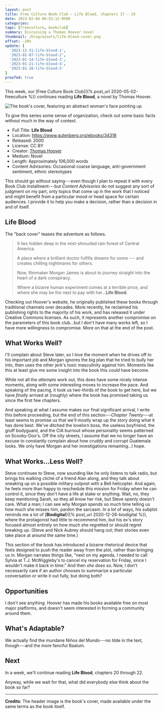 ```yaml
---
layout: post
title: Free Culture Book Club — Life Blood, chapters 17 – 19
date: 2023-02-04 06:53:12-0500
categories:
tags: [freeculture, bookclub]
summary: Discussing a Thomas Hoover novel
thumbnail: /blog/assets/life-blood-cover.png
offset: -20%
update: [
  '2022-12-31-life-blood-1',
  '2023-01-07-life-blood-2',
  '2023-01-14-life-blood-3',
  '2023-01-21-life-blood-4',
  '2023-01-28-life-blood-5'
]
proofed: true
---
```


This week, our [Free Culture Book Club]({% post_url 2020-05-02-freeculture %}) continues reading **Life Blood**, a novel by Thomas Hoover.

![The book's cover, featuring an abstract woman's face pointing up](/blog/assets/life-blood-cover.png "Out of the...something or other.")

To give this series some sense of organization, check out some basic facts without much in the way of context.

 * Full Title:  **Life Blood**
 * Location:  <https://www.gutenberg.org/ebooks/34318>
 * Released:  2000
 * License:  CC BY
 * Creator:  [Thomas Hoover](https://www.thomashoover.info/index.htm)
 * Medium:  Novel
 * Length:  Approximately 106,000 words
 * Content Advisories:  Occasional coarse language, anti-government sentiment, ethnic stereotypes

This should go without saying---even though I plan to repeat it with every Book Club installment---but *Content Advisories* do not suggest any sort of judgment on my part, only topics that come up in the work that I noticed and might benefit from a particular mood or head space for certain audiences.  I provide it to help you make a decision, rather than a decision in and of itself.

## Life Blood

The "back cover" teases the adventure as follows.

 > It lies hidden deep in the mist-shrouded rain forest of Central America.
 >
 > A place where a brilliant doctor fulfills dreams for some --- and creates chilling nightmares for others.
 >
 > Now, filmmaker Morgan James is about to journey straight into the heart of a dark conspiracy.
 >
 > Where a bizarre human experiment comes at a terrible price, and where she may be the next to pay with her...**Life Blood**.

Checking out Hoover's website, he originally published these books through traditional channels over decades.  More recently, he reclaimed his publishing rights to the majority of his work, and has released it under Creative Commons licenses.  As such, it represents another compromise on the parameters of this book club...but I don't have many works left, so I have more willingness to compromise.  More on that at the end of the post.

## What Works Well?

I'll complain about Steve later, so I *love* the moment when he drives off to his important job and Morgan ignores the big plan that he tried to bully her into, then uses the other jerk's toxic masculinity against him.  Moments like this at least give me some insight into the book this *could* have become.

While not all the *attempts* work out, this does have some nicely intense moments, along with some interesting moves to increase the pace.  And speaking of the pacing, it took us two-thirds of the book to get here, but we have *finally* arrived at (roughly) where the book has promised taking us since the first few chapters.

And speaking at what I assume makes our final significant arrival, I write this before proceeding, but the end of this section---*Chapter Twenty*---at least seems to promise us that we'll mostly wrap up the story doing what it has done best.  We've ditched the lovelorn boss, the useless boyfriend, the gruff bodyguard, and the CIA burnout whose personality seems patterned on Scooby-Doo's.  Off the city streets, I assume that we no longer have an excuse to constantly complain about how cruddy and corrupt Guatemala looks.  We only have Morgan and her investigations remaining...I hope.

## What Works...Less Well?

Steve continues to Steve, now sounding like he only listens to talk radio, but brings his walking cliché of a friend Alan along, and they talk about sneaking up on a possible military outpost with a Bell helicopter.  And again, he feels more than happy to reschedule this mission for Friday when he can control it, since they don't have a life at stake or anything.  Wait, no, they keep mentioning Sarah, so they all know her risk, but Steve openly doesn't care.  What a man; I can see why Morgan spends so much time telling us how much she misses him, pardon the sarcasm.  In a lot of ways, his subplot reminds me a lot of [**Biodigital**]({% post_url 2020-12-26-biodigital %}), where the protagonist had little to recommend him, but his ex's story focused almost entirely on how much she regretted or should regret breaking up.  (Steve and Nick Aubrey should hang out; their stories even take place at around the same time.)

This section of the book has introduced a bizarre rhetorical device that feels designed to push the reader away from the plot, rather than bringing us in.  Morgan narrates things like, "next on my agenda, I needed to call Sylvia at T.J. McWiggleby's to cancel my reservation for Friday, since I wouldn't make it back in time."  And then *she does so*.  Now, I don't necessarily care if an author chooses to summarize a particular conversation or write it out fully, but doing both?

## Opportunities

I don't see anything.  Hoover has made his books available free on most major platforms, and doesn't seem interested in forming a community around them.

## What's Adaptable?

We actually find the mundane Niños del Mundo---no tilde in the text, though---and the more fanciful Baalum.

## Next

In a week, we'll continue reading **Life Blood**, chapters 20 through 22.

Anyway, while we wait for that, what did everybody else think about the book so far?

* * *

**Credits**:  The header image is the book's cover, made available under the same terms as the book itself.
